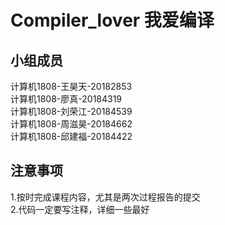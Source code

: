 # Compiler_lover 我爱编译  
## 小组成员  
计算机1808-王昊天-20182853  
计算机1808-廖真-20184319  
计算机1808-刘荣江-20184539  
计算机1808-周滋昊-20184662  
计算机1808-邱建福-20184422    
## 注意事项  
1.按时完成课程内容，尤其是两次过程报告的提交  
2.代码一定要写注释，详细一些最好  


